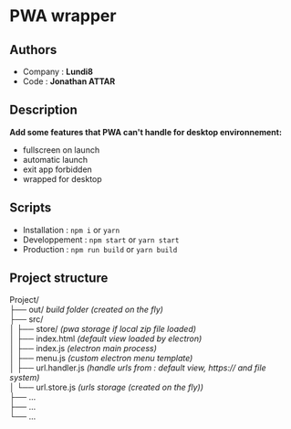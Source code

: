 # PWA wrapper

## Authors

- Company : **Lundi8**
- Code : **Jonathan ATTAR**

## Description

**Add some features that PWA can't handle for desktop environnement:**

- fullscreen on launch
- automatic launch
- exit app forbidden
- wrapped for desktop

## Scripts

- Installation : `npm i` or `yarn`
- Developpement : `npm start` or `yarn start`
- Production : `npm run build` or `yarn build`

## Project structure

Project/  
├── out/ _build folder (created on the fly)_  
├── src/  
│ ├── store/ _(pwa storage if local zip file loaded)_  
│ ├── index.html _(default view loaded by electron)_  
│ ├── index.js _(electron main process)_  
│ ├── menu.js _(custom electron menu template)_  
│ ├── url.handler.js _(handle urls from : default view, https:// and file system)_  
│ └── url.store.js _(urls storage (created on the fly))_  
├── ...  
├── ...  
└── ...
